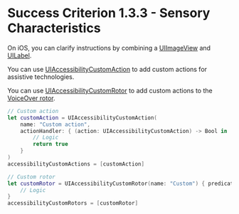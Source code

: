# Success Criterion 1.3.3 - Sensory Characteristics

On iOS, you can clarify instructions by combining a [UIImageView](https://developer.apple.com/documentation/uikit/uiimageview) and [UILabel](https://developer.apple.com/documentation/uikit/uilabel). 

You can use [UIAccessibilityCustomAction](https://developer.apple.com/documentation/uikit/uiaccessibilitycustomaction) to add custom actions for assistive technologies.

You can use [UIAccessibilityCustomRotor](https://developer.apple.com/documentation/uikit/uiaccessibilitycustomrotor) to add custom actions to the [VoiceOver rotor](https://appt.nl/kennisbank/hulpmiddelen/schermlezer/ios).

```swift
// Custom action
let customAction = UIAccessibilityCustomAction(
    name: "Custom action",
    actionHandler: { (action: UIAccessibilityCustomAction) -> Bool in
        // Logic
        return true
    }
)
accessibilityCustomActions = [customAction]

// Custom rotor
let customRotor = UIAccessibilityCustomRotor(name: "Custom") { predicate in
    // Logic
}
accessibilityCustomRotors = [customRotor]
```
